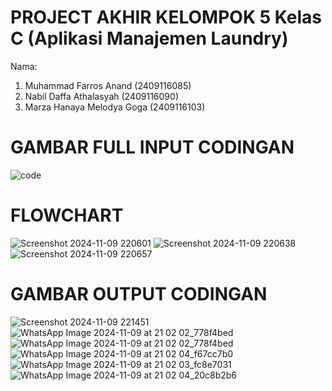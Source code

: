 # PROJECT AKHIR KELOMPOK 5 Kelas C (Aplikasi Manajemen Laundry)
Nama:
1. Muhammad Farros Anand (2409116085)
2. Nabil Daffa Athalasyah (2409116090)
3. Marza Hanaya Melodya Goga (2409116103)

# GAMBAR FULL INPUT CODINGAN
![code](https://github.com/user-attachments/assets/af6ea5ed-33c4-4366-89b4-f80cd2cbed52)

# FLOWCHART
![Screenshot 2024-11-09 220601](https://github.com/user-attachments/assets/c2f2e806-1961-42f8-b0be-4b747520ee7c)
![Screenshot 2024-11-09 220638](https://github.com/user-attachments/assets/386740a2-e8c6-47d4-ae46-d4c9738cbb32)
![Screenshot 2024-11-09 220657](https://github.com/user-attachments/assets/374070e4-1b67-435f-8df5-2098a39839b8)

# GAMBAR OUTPUT CODINGAN
![Screenshot 2024-11-09 221451](https://github.com/user-attachments/assets/0e5c68eb-10af-44a2-820b-82a06367b8e9)
![WhatsApp Image 2024-11-09 at 21 02 02_778f4bed](https://github.com/user-attachments/assets/95fa6e31-328a-49f2-9709-2d1fc8bf2264)
![WhatsApp Image 2024-11-09 at 21 02 02_778f4bed](https://github.com/user-attachments/assets/a0435f70-bd1b-4bc8-b1f6-9d26ed9d9b83)
![WhatsApp Image 2024-11-09 at 21 02 04_f67cc7b0](https://github.com/user-attachments/assets/5362d6f0-6770-45db-8e13-111ddbba728d)
![WhatsApp Image 2024-11-09 at 21 02 03_fc8e7031](https://github.com/user-attachments/assets/73bbbf51-67a5-43c1-839e-a0c3ef325eb4)
![WhatsApp Image 2024-11-09 at 21 02 04_20c8b2b6](https://github.com/user-attachments/assets/c1fb743c-023c-42e6-8d57-cdc53d01626b)
